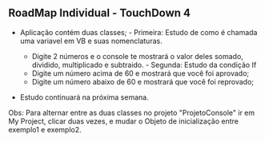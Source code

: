 ## RoadMap Individual - TouchDown 4

   - Aplicação contém duas classes;
	- Primeira: Estudo de como é chamada uma variavel em VB e suas nomenclaturas.
		-  Digite 2 números e o console te mostrará o valor deles somado, dividido, multiplicado e subtraido.
	- Segunda: Estudo da condição If
		- Digite um número acima de 60 e mostrará que você foi aprovado;
		- Digite um número abaixo de 60 e mostrará que você foi reprovado;

   - Estudo continuará na próxima semana. 

Obs: Para alternar entre as duas classes no projeto "ProjetoConsole" ir em My Project, clicar duas vezes, e mudar o Objeto de inicialização entre exemplo1 e exemplo2.
  